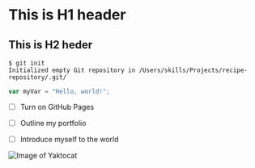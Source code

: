 # This is H1 header 
## This is H2 heder

```
$ git init
Initialized empty Git repository in /Users/skills/Projects/recipe-repository/.git/
```

``` javascript
var myVar = "Hello, world!";
```

- [ ] Turn on GitHub Pages
- [ ] Outline my portfolio
- [ ] Introduce myself to the world


![Image of Yaktocat](https://octodex.github.com/images/yaktocat.png)

